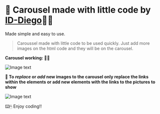 # 🎡 Carousel made with little code by [ID-Diego](https://github.com/ID-Diego/)👨‍💻

Made simple and easy to use.

> Caroussel made with little code to be used quickly. Just add more images on the html code and they will be on the carousel.

**Carousel working: 🙇‍♂️**

  ![Image text](https://github.com/ID-Diego/Carousel_Little-Code/blob/main/img/carousel.PNG)

**📝 To *replace* or *add* new images to the carousel only replace the links within the **<a>** elements or add new <a> elements with the links to the pictures to show**

  ![Image text](https://github.com/ID-Diego/Carousel_Little-Code/blob/main/img/html.PNG)



⌨️🖱 Enjoy coding!!
